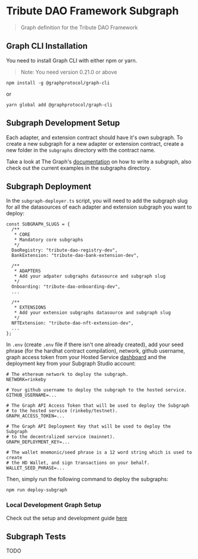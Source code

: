 # Tribute DAO Framework Subgraph

> Graph definition for the Tribute DAO Framework

## Graph CLI Installation

You need to install Graph CLI with either npm or yarn.

> Note: You need version 0.21.0 or above

```
npm install -g @graphprotocol/graph-cli
```

or

```
yarn global add @graphprotocol/graph-cli
```

## Subgraph Development Setup

Each adapter, and extension contract should have it's own subgraph. To create a new subgraph for a new adapter or extension contract, create a new folder in the `subgraphs` directory with the contract name.

Take a look at The Graph's [documentation](https://thegraph.com/docs/developer/create-subgraph-hosted) on how to write a subgraph, also check out the current examples in the subgraphs directory.

## Subgraph Deployment

In the `subgraph-deployer.ts` script, you will need to add the subgraph slug for all the datasources of each adapter and extension subgraph you want to deploy:

```
const SUBGRAPH_SLUGS = {
  /**
   * CORE
   * Mandatory core subgraphs
   */
  DaoRegistry: "tribute-dao-registry-dev",
  BankExtension: "tribute-dao-bank-extension-dev",

  /**
   * ADAPTERS
   * Add your adpater subgraphs datasource and subgraph slug
   */
  Onboarding: "tribute-dao-onboarding-dev",
  ...

  /**
   * EXTENSIONS
   * Add your extension subgraphs datasource and subgraph slug
   */
  NFTExtension: "tribute-dao-nft-extension-dev",
  ...
};
```

In `.env` (create `.env` file if there isn't one already created), add your seed phrase (for the hardhat contract compilation), network, github username, graph access token from your Hosted Service [dashboard](https://thegraph.com/hosted-service/dashboard) and the deployment key from your Subgraph Studio account:

```
# The ethereum network to deploy the subgraph.
NETWORK=rinkeby

# Your github username to deploy the subgraph to the hosted service.
GITHUB_USERNAME=...

# The Graph API Access Token that will be used to deploy the Subgraph
# to the hosted service (rinkeby/testnet).
GRAPH_ACCESS_TOKEN=...

# The Graph API Deployment Key that will be used to deploy the Subgraph
# to the decentralized service (mainnet).
GRAPH_DEPLOYMENT_KEY=...

# The wallet mnemonic/seed phrase is a 12 word string which is used to create
# the HD Wallet, and sign transactions on your behalf.
WALLET_SEED_PHRASE=...
```

Then, simply run the following command to deploy the subgraphs:

```
npm run deploy-subgraph
```

### Local Development Graph Setup

Check out the setup and development guide [here](https://github.com/openlawteam/tribute-subgraph/blob/main/docker/README.md)

## Subgraph Tests

TODO
